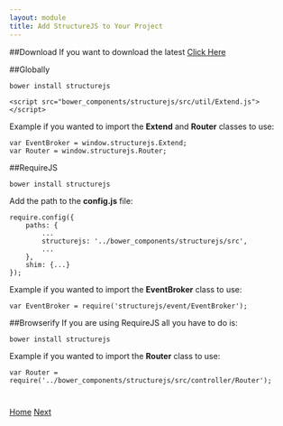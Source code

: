 ```yaml
---
layout: module
title: Add StructureJS to Your Project
---
```


##Download
If you want to download the latest [Click Here](https://github.com/codeBelt/StructureJS)

##Globally
```
bower install structurejs
```

```
<script src="bower_components/structurejs/src/util/Extend.js"></script>
```

Example if you wanted to import the **Extend** and **Router** classes to use:

```
var EventBroker = window.structurejs.Extend;
var Router = window.structurejs.Router;
```

##RequireJS

```
bower install structurejs
```

Add the path to the **config.js** file:

```
require.config({
    paths: {
        ...
        structurejs: '../bower_components/structurejs/src',
        ...
    },
    shim: {...}
});
```

Example if you wanted to import the **EventBroker** class to use:

```
var EventBroker = require('structurejs/event/EventBroker');
```

##Browserify
If you are using RequireJS all you have to do is:

```
bower install structurejs
```

Example if you wanted to import the **Router** class to use:

```
var Router = require('../bower_components/structurejs/src/controller/Router');
```

<!--
> You can pick and chose what modules you want to included included into your project. StructureJS doesn't have minified.
-->


<div class="row" style="margin-top:40px;">
    <div class="col-sm-12">
        <a href="./" class="btn btn-default"><i class="glyphicon glyphicon-chevron-left"></i>Home</a>
        <a href="structure-your-classes.html" class="btn btn-default pull-right">Next <i class="glyphicon glyphicon-chevron-right"></i></a>
    </div>
</div>